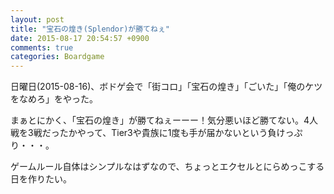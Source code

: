 ```yaml
---
layout: post
title: "宝石の煌き(Splendor)が勝てねぇ"
date: 2015-08-17 20:54:57 +0900
comments: true
categories: Boardgame
---
```


日曜日(2015-08-16)、ボドゲ会で「街コロ」「宝石の煌き」「ごいた」「俺のケツをなめろ」をやった。

まぁとにかく、「宝石の煌き」が勝てねぇーーー！気分悪いほど勝てない。4人戦を3戦だったかやって、Tier3や貴族に1度も手が届かないという負けっぷり・・・。

ゲームルール自体はシンプルなはずなので、ちょっとエクセルとにらめっこする日を作りたい。
